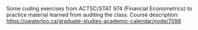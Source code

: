 Some coding exercises from ACTSC/STAT 974 (Financial Econometrics) to practice material learned from auditing the class. Course description: https://uwaterloo.ca/graduate-studies-academic-calendar/node/7098